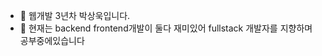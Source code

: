 - 👋 웹개발 3년차 박상욱입니다.
- 👀 현재는 backend frontend개발이 둘다 재미있어 fullstack 개발자를 지향하며 공부중에있습니다

<!---
sangwookp9591/sangwookp9591 is a ✨ special ✨ repository because its `README.md` (this file) appears on your GitHub profile.
You can click the Preview link to take a look at your changes.
--->
